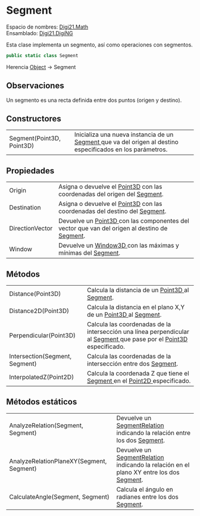# Segment

Espacio de nombres: [Digi21.Math](../)  
Ensamblado: [Digi21.DigiNG](../../)

Esta clase implementa un segmento, así como operaciones con segmentos.

```csharp
public static class Segment
```

Herencia [Object](https://docs.microsoft.com/en-us/dotnet/api/system.object?view=net-5.0) → Segment

## Observaciones

Un segmento es una recta definida entre dos puntos \(origen y destino\).

## Constructores

|  |  |
| :--- | :--- |
| Segment\(Point3D, Point3D\) | Inicializa una nueva instancia de un [Segment ](segment.md)que va del origen al destino especificados en los parámetros. |

## Propiedades

|  |  |
| :--- | :--- |
| Origin | Asigna o devuelve el [Point3D](point3d.md) con las coordenadas del origen del [Segment](segment.md). |
| Destination | Asigna o devuelve el [Point3D](point3d.md) con las coordenadas del destino del [Segment](segment.md). |
| DirectionVector | Devuelve un [Point3D ](point3d.md)con las componentes del vector que van del origen al destino de [Segment](segment.md). |
| Window | Devuelve un [Window3D ](window3d.md)con las máximas y mínimas del [Segment](segment.md). |

## Métodos

|  |  |
| :--- | :--- |
| Distance\(Point3D\) | Calcula la distancia de un [Point3D ](point3d.md)al [Segment](segment.md). |
| Distance2D\(Point3D\) | Calcula la distancia en el plano X,Y de un [Point3D ](point3d.md)al [Segment](segment.md). |
| Perpendicular\(Point3D\) | Calcula las coordenadas de la intersección una línea perpendicular al [Segment ](segment.md)que pase por el [Point3D ](point3d.md)especificado. |
| Intersection\(Segment, Segment\) | Calcula las coordenadas de la intersección entre dos [Segment](segment.md). |
| InterpolatedZ\(Point2D\) | Calcula la coordenada Z que tiene el [Segment ](segment.md)en el [Point2D ](point2d.md)especificado. |

## Métodos estáticos

|  |  |
| :--- | :--- |
| AnalyzeRelation\(Segment, Segment\) | Devuelve un [SegmentRelation ](../enumeraciones/segmentrelation.md)indicando la relación entre los dos [Segment](segment.md). |
| AnalyzeRelationPlaneXY\(Segment, Segment\) | Devuelve un [SegmentRelation ](../enumeraciones/segmentrelation.md)indicando la relación en el plano XY entre los dos [Segment](segment.md). |
| CalculateAngle\(Segment, Segment\) | Calcula el ángulo en radianes entre los dos [Segment](segment.md). |


